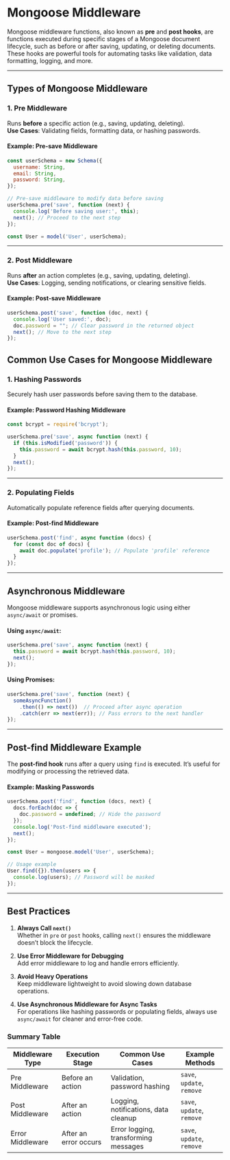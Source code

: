 # **Mongoose Middleware**

Mongoose middleware functions, also known as **pre** and **post hooks**, are functions executed during specific stages of a Mongoose document lifecycle, such as before or after saving, updating, or deleting documents. These hooks are powerful tools for automating tasks like validation, data formatting, logging, and more.

---

## **Types of Mongoose Middleware**

### **1. Pre Middleware**
Runs **before** a specific action (e.g., saving, updating, deleting).  
**Use Cases**: Validating fields, formatting data, or hashing passwords.

#### Example: Pre-save Middleware
```javascript
const userSchema = new Schema({
  username: String,
  email: String,
  password: String,
});

// Pre-save middleware to modify data before saving
userSchema.pre('save', function (next) {
  console.log('Before saving user:', this);
  next(); // Proceed to the next step
});

const User = model('User', userSchema);
```

---

### **2. Post Middleware**
Runs **after** an action completes (e.g., saving, updating, deleting).  
**Use Cases**: Logging, sending notifications, or clearing sensitive fields.

#### Example: Post-save Middleware
```javascript
userSchema.post('save', function (doc, next) {
  console.log('User saved:', doc);
  doc.password = ""; // Clear password in the returned object
  next(); // Move to the next step
});
```

## **Common Use Cases for Mongoose Middleware**

### **1. Hashing Passwords**
Securely hash user passwords before saving them to the database.

#### Example: Password Hashing Middleware
```javascript
const bcrypt = require('bcrypt');

userSchema.pre('save', async function (next) {
  if (this.isModified('password')) {
    this.password = await bcrypt.hash(this.password, 10);
  }
  next();
});
```

---

### **2. Populating Fields**
Automatically populate reference fields after querying documents.

#### Example: Post-find Middleware
```javascript
userSchema.post('find', async function (docs) {
  for (const doc of docs) {
    await doc.populate('profile'); // Populate 'profile' reference
  }
});
```

---

## **Asynchronous Middleware**

Mongoose middleware supports asynchronous logic using either `async/await` or promises.

#### Using `async/await`:
```javascript
userSchema.pre('save', async function (next) {
  this.password = await bcrypt.hash(this.password, 10);
  next();
});
```

#### Using Promises:
```javascript
userSchema.pre('save', function (next) {
  someAsyncFunction()
    .then(() => next())  // Proceed after async operation
    .catch(err => next(err)); // Pass errors to the next handler
});
```

---

## **Post-find Middleware Example**

The **post-find hook** runs after a query using `find` is executed. It’s useful for modifying or processing the retrieved data.

#### Example: Masking Passwords
```javascript
userSchema.post('find', function (docs, next) {
  docs.forEach(doc => {
    doc.password = undefined; // Hide the password
  });
  console.log('Post-find middleware executed');
  next();
});

const User = mongoose.model('User', userSchema);

// Usage example
User.find({}).then(users => {
  console.log(users); // Password will be masked
});
```

---

## **Best Practices**

1. **Always Call `next()`**  
   Whether in `pre` or `post` hooks, calling `next()` ensures the middleware doesn’t block the lifecycle.

2. **Use Error Middleware for Debugging**  
   Add error middleware to log and handle errors efficiently.

3. **Avoid Heavy Operations**  
   Keep middleware lightweight to avoid slowing down database operations.

4. **Use Asynchronous Middleware for Async Tasks**  
   For operations like hashing passwords or populating fields, always use `async/await` for cleaner and error-free code.


### Summary Table
| **Middleware Type** | **Execution Stage**       | **Common Use Cases**                | **Example Methods**       |
|----------------------|---------------------------|--------------------------------------|---------------------------|
| Pre Middleware       | Before an action         | Validation, password hashing         | `save`, `update`, `remove`|
| Post Middleware      | After an action          | Logging, notifications, data cleanup | `save`, `update`, `remove`|
| Error Middleware     | After an error occurs    | Error logging, transforming messages | `save`, `update`, `remove`|

